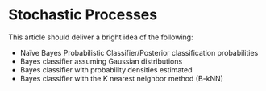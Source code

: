 # Stochastic Processes
This article should deliver a bright idea of the following:
- Naïve Bayes Probabilistic Classifier/Posterior classification probabilities
- Bayes classifier assuming Gaussian distributions
- Bayes classifier with probability densities estimated
- Bayes classifier with the K nearest neighbor method (B-kNN)
